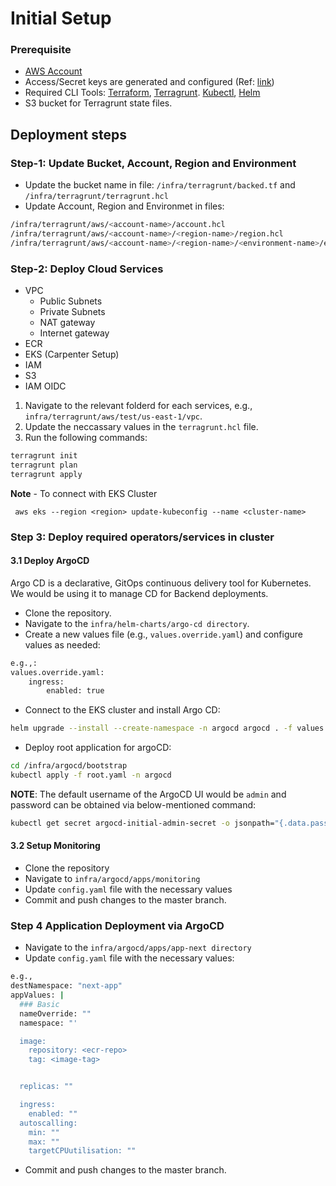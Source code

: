 # Initial Setup

### Prerequisite
- [AWS Account](https://aws.amazon.com/resources/create-account/)
- Access/Secret keys are generated and configured (Ref: [link](https://docs.aws.amazon.com/IAM/latest/UserGuide/id_credentials_access-keys.html))
- Required CLI Tools: [Terraform](https://learn.hashicorp.com/tutorials/terraform/install-cli), [Terragrunt](https://terragrunt.gruntwork.io/docs/getting-started/install/). [Kubectl](https://kubernetes.io/docs/tasks/tools/), [Helm](https://helm.sh/docs/intro/install/)
- S3 bucket for Terragrunt state files.



## Deployment steps

### Step-1: Update Bucket, Account, Region and Environment

- Update the bucket name in file: `/infra/terragrunt/backed.tf` and `/infra/terragrunt/terragrunt.hcl`
- Update Account, Region and Environmet in files:

```bash
/infra/terragrunt/aws/<account-name>/account.hcl
/infra/terragrunt/aws/<account-name>/<region-name>/region.hcl
/infra/terragrunt/aws/<account-name>/<region-name>/<environment-name>/environment.hcl

```

### Step-2: Deploy Cloud Services

- VPC
  - Public Subnets
  - Private Subnets
  - NAT gateway
  - Internet gateway
- ECR
- EKS (Carpenter Setup)
- IAM
- S3
- IAM OIDC


1. Navigate to the relevant folderd for each services, e.g., `infra/terragrunt/aws/test/us-east-1/vpc`.
2. Update the neccassary values in the `terragrunt.hcl` file.
3. Run the following commands:

```bash
terragrunt init
terragrunt plan
terragrunt apply
```

**Note** - To connect with EKS Cluster

``` aws eks --region <region> update-kubeconfig --name <cluster-name>```

### Step 3: Deploy required operators/services in cluster

#### 3.1 Deploy ArgoCD

Argo CD is a declarative, GitOps continuous delivery tool for Kubernetes. We would be using it to manage CD for Backend deployments.


- Clone the repository.
- Navigate to the `infra/helm-charts/argo-cd directory`.
- Create a new values file (e.g., `values.override.yaml`) and configure values as needed:
```bash
e.g.,:
values.override.yaml:
    ingress:
        enabled: true

```
- Connect to the EKS cluster and install Argo CD:

```bash
helm upgrade --install --create-namespace -n argocd argocd . -f values.yaml -f values.override.yaml 
```
- Deploy root application for argoCD: 
```bash 
cd /infra/argocd/bootstrap
kubectl apply -f root.yaml -n argocd 
```
**NOTE**: The default username of the ArgoCD UI would be `admin` and password can be obtained via below-mentioned command:

```bash
kubectl get secret argocd-initial-admin-secret -o jsonpath="{.data.password}" | base64 -d
```

#### 3.2 Setup Monitoring

- Clone the repository
- Navigate to `infra/argocd/apps/monitoring`
- Update  `config.yaml` file with the necessary values
- Commit and push changes to the master branch. 

### Step 4 Application Deployment via ArgoCD

- Navigate to the `infra/argocd/apps/app-next directory`
-  Update  `config.yaml` file with the necessary values:

```bash
e.g.,
destNamespace: "next-app"
appValues: |
  ### Basic
  nameOverride: "" 
  namespace: "'

  image:
    repository: <ecr-repo>
    tag: <image-tag>


  replicas: ""

  ingress:
    enabled: ""
  autoscalling:
    min: ""
    max: ""
    targetCPUutilisation: ""

```
- Commit and push changes to the master branch.
